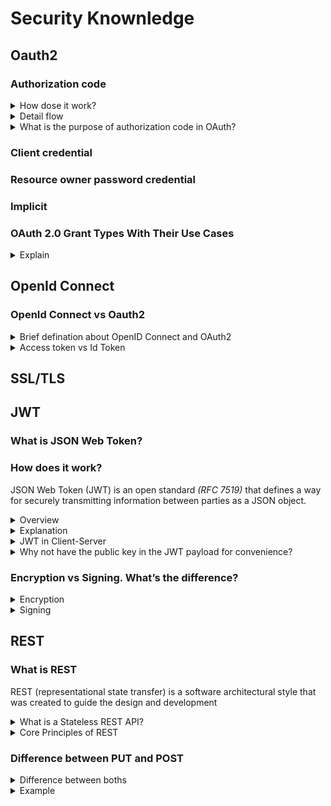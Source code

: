 # Security Knownledge
## Oauth2

### Authorization code

<details>
  <summary>How dose it work?</summary>
  <br/>
  
  ![](images/oauth_web_server_flow.png)
  
  + Ref: https://docs.oracle.com/cd/E50612_01/doc.11122/oauth_guide/content/oauth_flows.html
  + Ref: https://portswigger.net/web-security/oauth/grant-types
  
</details>
<details>
  <summary>Detail flow</summary>
  <br/>
  
  1. Redirect the user to the authorization endpoint with the following parameters:
  
  | Parameter  | Description |
  | ------------- | ------------- |
  | response_type  | Required. Must be set to code.  |
  | client_id  | Required. The Client ID generated when the application was registered in Identity Server  |
  | redirect_uri  | Where the authorization code will be sent. This value must match one of the values provided in Identity Server  |
  | scope  | Optional. A space delimited list of scopes, which indicate the access to the Resource Owner's data being requested by the application.  |
  | state  | Optional. Any state the consumer wants reflected back to it after approval during the callback.  |
  
  ```
  https://apigateway/oauth/authorize?client_id=SampleConfidentialApp&
  response_type=code&&redirect_uri=http%3A%2F%2Flocalhost%3A8090%2Fauth%2Fredirect.html&
  scope=https%3A%2F%2Flocalhost%3A8090%2Fauth%2Fuserinfo.email
  ```
  _URL example_
  
  2. The response to the above request is sent to the redirect_uri. If the user approves the access request, the response contains an authorization code and the state parameter (if included in the request). If the user does not approve the request, the response contains an error message. All responses are returned to the Web server on the query string. For example:

`https://localhost/oauth_callback&code=9srN6sqmjrvG5bWvNB42PCGju0TFVV`

  3. After the Web server receives the authorization code, it may exchange the authorization code for an access token and a refresh token. This request is an **HTTPS POST**
  
  | Parameter  | Description |
  | ------------- | ------------- |
  | grant_type  | Required. Must be set to authorization_code. |
  | code  | Required. The authorization code received in the redirect above. |
  | redirect_uri  | Required. The redirect URL registered for the application (back-end client).  |
  | client_id*  | Optional. The client_id obtained during application registration. |
  | client_secret*  | Optional. The client_secret obtained during application registration. |
  
  _* If the client_id and client_secret are not provided as parameters in the HTTP POST, they must be provided in the HTTP Basic Authentication header (Authorization base64Encoded(client_id:client_secret))._
  
  ```
  POST /api/oauth/token HTTP/1.1 
  Content-Type: application/x-www-form-urlencoded 

  client_id=SampleConfidentialApp&client_secret=6808d4b6-ef09-4b0d-8f28-3b05da9c48ec
   &code=9srN6sqmjrvG5bWvNB42PCGju0TFVV&redirect_uri=http%3A%2F%2Flocalhost%3A809
   0%2Fauth%2Fredirect.html&grant_type=authorization_code&format=query
  ```
  4. After the request is verified, the Authentication Server sends a response to the client.
  
  | Parameter  | Description |
  | ------------- | ------------- |
  | access_token  | The token that can be sent to the Resource Server to access the protected resources of the Resource Owner (user). |
  | refresh_token  | A token that may be used to obtain a new access token. |
  | expires  | The remaining lifetime on the access token.  |
  | type  | Indicates the type of token returned. At this time, this field always has a value of **Bearer**. |
  
  ```
  HTTP/1.1 200 OK
  Cache-Control: no-store
  Content-Type: application/json
  Pragma: no-cache{
      "access_token": “O91G451HZ0V83opz6udiSEjchPynd2Ss9......",
      "token_type": "Bearer",
      "expires_in": "3600",
  }
  ```
  
  5. After the Web server has obtained an access token, it can gain access to protected resources on the Resource Server by placing it in an Authorization: Bearer HTTP header
  
  ```
  GET /oauth/protected HTTP/1.1
  Authorization: Bearer O91G451HZ0V83opz6udiSEjchPynd2Ss9
  Host: apigateway.com
  ```
  or in curl
  
  `curl -H "Authorization: Bearer O91G451HZ0V83opz6udiSEjchPynd2Ss9" https://apigateway.com/oauth/protected`
</details>
<details>
  <summary>What is the purpose of authorization code in OAuth?</summary>
  <br/>
  
  It's possible to do it with a single request - it's called the _**implicit flow**_ then.
  
  The general idea of using access code (authorization flow) instead of directly returning the _**tokens**_ and _**client secrect**_ is to **hide** them from the end user. The second request is done usually by the backend server instead of a browser.
  
  This exchange of _authorization code_ doesn't involve the user’s browser so there is no way access tokens are stored in history of the browser.

  + Ref: https://stackoverflow.com/questions/53995441/what-is-the-purpose-of-authorization-code-in-oauth
  + Ref: https://stackoverflow.com/questions/7522831/what-is-the-purpose-of-the-implicit-grant-authorization-type-in-oauth-2
  + Ref: https://www.quora.com/Why-does-OAuth-server-return-a-authorization-code-instead-of-access-token-in-the-first-step
  
</details>

### Client credential
### Resource owner password credential
### Implicit
### OAuth 2.0 Grant Types With Their Use Cases

<details>
  <summary>Explain</summary>
  <br/>

  
  + Ref: https://www.intelegencia.com/blog/technology/oauth-2-0-grant-types-with-their-use-cases#:~:text=The%20best%20use%20case%20for,the%20app's%20credential%20get%20validated.
  
</details>

## OpenId Connect
### OpenId Connect vs Oauth2

<details>
  <summary>Brief defination about OpenID Connect and OAuth2</summary>
  <br/>
  
  **OAuth2:** This is a standardized set of rules that defines how applications can access resources on a server on behalf of a user. It focuses on authorization and token management.

  **OpenID Connect:** This is an identity layer that sits on top of the OAuth2 protocol by adding mechanisms for user authentication. It uses OAuth 2.0 flows (like the Authorization Code Flow) to obtain tokens but defines additional features like ID Token, Discovery, Standardized Scopes.
  
</details>
<details>
  <summary>Access token vs Id Token</summary>
  <br/>
  
</details>

## SSL/TLS
## JWT
### What is JSON Web Token?

### How does it work?
JSON Web Token (JWT) is an open standard _(RFC 7519)_ that defines a way for securely transmitting information between parties as a JSON object. 

<details>
  <summary>Overview</summary>
  <br/>
  
  ![](images/signing_overview.png)
  
  + Ref: https://cryptobook.nakov.com/digital-signatures
  
</details>
<details>
  <summary>Explanation</summary>
  <br/>
  
  ![](images/how_signing_work.png)
  
  Typically the input message is **hashed** and then the **signature** is calculated by the signing algorithm. Most signature algorithms calculate with the message hash + the signing key (**private key**)
  ```
  signMsg(msg, privKey) 🡒 signature
  ```
  
  ![](images/jwt_signing.png)
  
  Message signatures are verified by the corresponding verification key (**public key**). So, to validate a digital signature, the recipient

  + Calculates a hash of the same data (file, message, etc.),
  + Decrypts the digital signature using the sender's PUBLIC key, and
  + Compares the 2 hash values.
  ```
  verifyMsgSignature(msg, signature, pubKey) 🡒 valid / invalid
  ```
  
  + Ref: https://cryptobook.nakov.com/digital-signatures
  + Ref: https://stackoverflow.com/questions/18257185/how-does-a-public-key-verify-a-signature
  
</details>
<details>
  <summary>JWT in Client-Server</summary>
  <br/>
  
  ![](images/client-server-jwt.png)
  
  + Ref: https://cryptobook.nakov.com/digital-signatures
  
</details>
<details>
  <summary>Why not have the public key in the JWT payload for convenience?</summary>
  <br/>
  
  + Ref: https://www.google.com/search?q=dich&rlz=1C1GCEU_enVN945VN945&oq=dich&aqs=chrome.0.69i59j0i512j0i131i433i512j0i3j0i131i433i512j69i60l3.534j0j7&sourceid=chrome&ie=UTF-8
  
</details>

### Encryption vs Signing. What’s the difference?
<details>
  <summary>Encryption</summary>
  <br/>
  
  + Ref: https://www.encryptionconsulting.com/education-center/encryption-and-signing/#:~:text=Encryption%20uses%20a%20key%20to,of%20encryption%20in%20its%20process.
  
</details>
<details>
  <summary>Signing</summary>
  <br/>
  
  + Ref: https://www.encryptionconsulting.com/education-center/encryption-and-signing/#:~:text=Encryption%20uses%20a%20key%20to,of%20encryption%20in%20its%20process.
  
</details>

## REST

### What is REST
REST (representational state transfer) is a software architectural style that was created to guide the design and development 

<details>
  <summary>What is a Stateless REST API?</summary>
  <br/>

   Stateless REST APIs do not establish or maintain client sessions. Clients are responsible for providing all necessary information in each request, such as authentication tokens, credentials, or context data. The server does not store client-specific session data.
  
</details>

<details>
  <summary>Core Principles of REST</summary>
  <br/>

  + Client/Server - Client are separated from servers by a well-defined interface.
  + Stateless - each request from the client to the server must contain all of the information necessary to establish and complete a request.
  + Cacheability - 
  + Layered System -
  + Uniform Interface - The uniform interface includes using standard HTTP verbs (GET, POST, PUT, DELETE, etc.), standard HTTP error responses, and resource identification through URI.
  + Code on Demand (optional) - 
  
</details>

### Difference between PUT and POST

<details>
  <summary>Difference between boths</summary>
  <br/>

| PUT           | POST          |
| ------------------------------------------------------- | ----------------------------------------------------------------- |
| Updates or replaces an existing resource on the server. | Updates or replaces an existing resource on the server.           |
| Idempotent: Multiple identical requests produce the same result.  | Idempotent: Multiple identical requests produce the same result.  |
| | |
  
</details>

<details>
  <summary>Example</summary>
  <br/>

```
GET 	/device-management/devices       : Get all devices
POST 	/device-management/devices       : Create a new device

GET 	/device-management/devices/{id}   : Get the device information identified by "id"
PUT 	/device-management/devices/{id}   : Update the device information identified by "id"
DELETE	/device-management/devices/{id}   : Delete device by "id"
```

</details>


